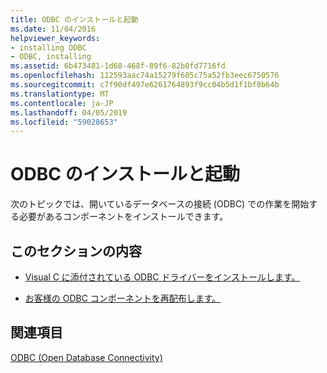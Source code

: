 ```yaml
---
title: ODBC のインストールと起動
ms.date: 11/04/2016
helpviewer_keywords:
- installing ODBC
- ODBC, installing
ms.assetid: 6b473481-1d68-468f-89f6-82b0fd7716fd
ms.openlocfilehash: 112593aac74a15279f605c75a52fb3eec6750576
ms.sourcegitcommit: c7f90df497e6261764893f9cc04b5d1f1bf0b64b
ms.translationtype: MT
ms.contentlocale: ja-JP
ms.lasthandoff: 04/05/2019
ms.locfileid: "59028653"
---
```

# <a name="installing-and-getting-started-with-odbc"></a>ODBC のインストールと起動

次のトピックでは、開いているデータベースの接続 (ODBC) での作業を開始する必要があるコンポーネントをインストールできます。

## <a name="in-this-section"></a>このセクションの内容

- [Visual C に添付されている ODBC ドライバーをインストールします。](../../data/odbc/odbc-administrator.md)

- [お客様の ODBC コンポーネントを再配布します。](../../data/odbc/odbc-basics.md)

## <a name="see-also"></a>関連項目

[ODBC (Open Database Connectivity)](../../data/odbc/open-database-connectivity-odbc.md)